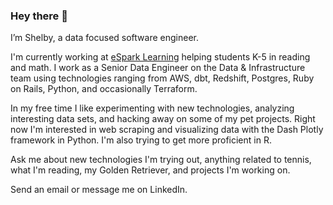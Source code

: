 ### Hey there 👋

I’m Shelby, a data focused software engineer. 

I'm currently working at [eSpark Learning](https://www.esparklearning.com/) helping students K-5 in reading and math. I work as a Senior Data Engineer on the Data & Infrastructure team using technologies ranging from AWS, dbt, Redshift, Postgres, Ruby on Rails, Python, and occasionally Terraform.

In my free time I like experimenting with new technologies, analyzing interesting data sets, and hacking away on some of my pet projects. Right now I'm interested in web scraping and visualizing data with the Dash Plotly framework in Python. I'm also trying to get more proficient in R.

Ask me about new technologies I'm trying out, anything related to tennis, what I'm reading, my Golden Retriever, and projects I'm working on.

Send an email or message me on LinkedIn.
